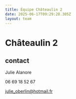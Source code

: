 ```yaml
---
title: Équipe Châteaulin 2
date: 2025-06-17T09:29:28.305Z
layout: team
---
```


# Châteaulin 2



## contact 

Julie Alanore

06 69 18 52 67

julie_oberlin@hotmail.fr

